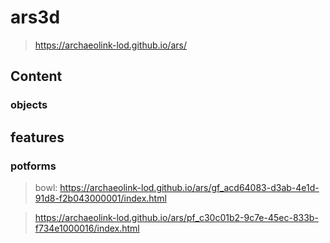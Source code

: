 # ars3d

> https://archaeolink-lod.github.io/ars/

## Content

### objects

## features

### potforms

> bowl: https://archaeolink-lod.github.io/ars/gf_acd64083-d3ab-4e1d-91d8-f2b043000001/index.html

> https://archaeolink-lod.github.io/ars/pf_c30c01b2-9c7e-45ec-833b-f734e1000016/index.html

